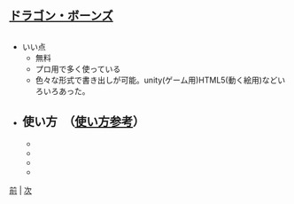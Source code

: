 ## [ドラゴン・ボーンズ](http://dragonbones.com/en/index.html)

![]()

- いい点  
    - 無料  
    - プロ用で多く使っている  
    - 色々な形式で書き出しが可能。unity(ゲーム用)HTML5(動く絵用)などいろいろあった。  
- 使い方　（[使い方参考](http://dragonbones.effecthub.com/DBGettingStarted_V2.0_ja.html)）  
    - 
    - 
    - 
    - 
    - 
    

[前](https://github.com/175B005/weekreport2) | [次](https://github.com/175B005/weekreport4)
